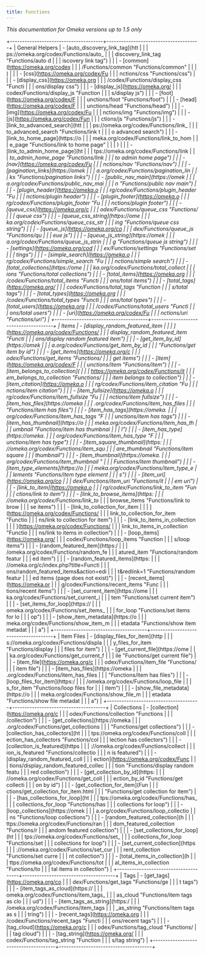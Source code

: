 ```yaml
---
title: Functions
---
```


*This documentation for Omeka versions up to 1.5 only*


+--------------------------------------+--------------------------------------+
| General Helpers                      | -   [auto\_discovery\_link\_tag](htt |
|                                      | ps://omeka.org/codex/Functions/auto_ |
|                                      | discovery_link_tag "Functions/auto d |
|                                      | iscovery link tag")                  |
|                                      | -   [common](https://omeka.org/codex |
|                                      | /Functions/common "Functions/common" |
|                                      | )                                    |
|                                      | -   [css](https://omeka.org/codex/Fu |
|                                      | nctions/css "Functions/css")         |
|                                      | -   [display\_css](https://omeka.org |
|                                      | /codex/Functions/display_css "Functi |
|                                      | ons/display css")                    |
|                                      | -   [display\_js](https://omeka.org/ |
|                                      | codex/Functions/display_js "Function |
|                                      | s/display js")                       |
|                                      | -   [foot](https://omeka.org/codex/F |
|                                      | unctions/foot "Functions/foot")      |
|                                      | -   [head](https://omeka.org/codex/F |
|                                      | unctions/head "Functions/head")      |
|                                      | -   [img](https://omeka.org/codex/Fu |
|                                      | nctions/img "Functions/img")         |
|                                      | -   [js](https://omeka.org/codex/Fun |
|                                      | ctions/js "Functions/js")            |
|                                      | -   [link\_to\_advanced\_search](htt |
|                                      | ps://omeka.org/codex/Functions/link_ |
|                                      | to_advanced_search "Functions/link t |
|                                      | o advanced search")                  |
|                                      | -   [link\_to\_home\_page](https://o |
|                                      | meka.org/codex/Functions/link_to_hom |
|                                      | e_page "Functions/link to home page" |
|                                      | )                                    |
|                                      | -   [link\_to\_admin\_home\_page](ht |
|                                      | tps://omeka.org/codex/Functions/link |
|                                      | _to_admin_home_page "Functions/link  |
|                                      | to admin home page")                 |
|                                      | -   [nav](https://omeka.org/codex/Fu |
|                                      | nctions/nav "Functions/nav")         |
|                                      | -   [pagination\_links](https://omek |
|                                      | a.org/codex/Functions/pagination_lin |
|                                      | ks "Functions/pagination links")     |
|                                      | -   [public\_nav\_main](https://omek |
|                                      | a.org/codex/Functions/public_nav_mai |
|                                      | n "Functions/public nav main")       |
|                                      | -   [plugin\_header](https://omeka.o |
|                                      | rg/codex/Functions/plugin_header "Fu |
|                                      | nctions/plugin header")              |
|                                      | -   [plugin\_footer](https://omeka.o |
|                                      | rg/codex/Functions/plugin_footer "Fu |
|                                      | nctions/plugin footer")              |
|                                      | -   [queue\_css](https://omeka.org/c |
|                                      | odex/Functions/queue_css "Functions/ |
|                                      | queue css")                          |
|                                      | -   [queue\_css\_string](https://ome |
|                                      | ka.org/codex/Functions/queue_css_str |
|                                      | ing "Functions/queue css string")    |
|                                      | -   [queue\_js](https://omeka.org/co |
|                                      | dex/Functions/queue_js "Functions/qu |
|                                      | eue js")                             |
|                                      | -   [queue\_js\_string](https://omek |
|                                      | a.org/codex/Functions/queue_js_strin |
|                                      | g "Functions/queue js string")       |
|                                      | -   [settings](https://omeka.org/cod |
|                                      | ex/Functions/settings "Functions/set |
|                                      | tings")                              |
|                                      | -   [simple\_search](https://omeka.o |
|                                      | rg/codex/Functions/simple_search "Fu |
|                                      | nctions/simple search")              |
|                                      | -   [total\_collections](https://ome |
|                                      | ka.org/codex/Functions/total_collect |
|                                      | ions "Functions/total collections")  |
|                                      | -   [total\_items](https://omeka.org |
|                                      | /codex/Functions/total_items "Functi |
|                                      | ons/total items")                    |
|                                      | -   [total\_tags](https://omeka.org/ |
|                                      | codex/Functions/total_tags "Function |
|                                      | s/total tags")                       |
|                                      | -   [total\_types](https://omeka.org |
|                                      | /codex/Functions/total_types "Functi |
|                                      | ons/total types")                    |
|                                      | -   [total\_users](https://omeka.org |
|                                      | /codex/Functions/total_users "Functi |
|                                      | ons/total users")                    |
|                                      | -   [uri](https://omeka.org/codex/Fu |
|                                      | nctions/uri "Functions/uri")         |
+--------------------------------------+--------------------------------------+
| Items                                | -   [display\_random\_featured\_item |
|                                      | ](https://omeka.org/codex/Functions/ |
|                                      | display_random_featured_item "Functi |
|                                      | ons/display random featured item")   |
|                                      | -   [get\_item\_by\_id](https://omek |
|                                      | a.org/codex/Functions/get_item_by_id |
|                                      |  "Functions/get item by id")         |
|                                      | -   [get\_items](https://omeka.org/c |
|                                      | odex/Functions/get_items "Functions/ |
|                                      | get items")                          |
|                                      | -   [item](https://omeka.org/codex/F |
|                                      | unctions/item "Functions/item")      |
|                                      | -   [item\_belongs\_to\_collection]( |
|                                      | https://omeka.org/codex/Functions/it |
|                                      | em_belongs_to_collection "Functions/ |
|                                      | item belongs to collection")         |
|                                      | -   [item\_citation](https://omeka.o |
|                                      | rg/codex/Functions/item_citation "Fu |
|                                      | nctions/item citation")              |
|                                      | -   [item\_fullsize](https://omeka.o |
|                                      | rg/codex/Functions/item_fullsize "Fu |
|                                      | nctions/item fullsize")              |
|                                      | -   [item\_has\_files](https://omeka |
|                                      | .org/codex/Functions/item_has_files  |
|                                      | "Functions/item has files")          |
|                                      | -   [item\_has\_tags](https://omeka. |
|                                      | org/codex/Functions/item_has_tags "F |
|                                      | unctions/item has tags")             |
|                                      | -   [item\_has\_thumbnail](https://o |
|                                      | meka.org/codex/Functions/item_has_th |
|                                      | umbnail "Functions/item has thumbnai |
|                                      | l")                                  |
|                                      | -   [item\_has\_type](https://omeka. |
|                                      | org/codex/Functions/item_has_type "F |
|                                      | unctions/item has type")             |
|                                      | -   [item\_square\_thumbnail](https: |
|                                      | //omeka.org/codex/Functions/item_squ |
|                                      | are_thumbnail "Functions/item square |
|                                      |  thumbnail")                         |
|                                      | -   [item\_thumbnail](https://omeka. |
|                                      | org/codex/Functions/item_thumbnail " |
|                                      | Functions/item thumbnail")           |
|                                      | -   [item\_type\_elements](https://o |
|                                      | meka.org/codex/Functions/item_type_e |
|                                      | lements "Functions/item type element |
|                                      | s")                                  |
|                                      | -   [item\_uri](https://omeka.org/co |
|                                      | dex/Functions/item_uri "Functions/it |
|                                      | em uri")                             |
|                                      | -   [link\_to\_item](https://omeka.o |
|                                      | rg/codex/Functions/link_to_item "Fun |
|                                      | ctions/link to item")                |
|                                      | -   [link\_to\_browse\_items](https: |
|                                      | //omeka.org/codex/Functions/link_to_ |
|                                      | browse_items "Functions/link to brow |
|                                      | se items")                           |
|                                      | -   [link\_to\_collection\_for\_item |
|                                      | ](https://omeka.org/codex/Functions/ |
|                                      | link_to_collection_for_item "Functio |
|                                      | ns/link to collection for item")     |
|                                      | -   [link\_to\_items\_in\_collection |
|                                      | ](https://omeka.org/codex/Functions/ |
|                                      | link_to_items_in_collection "Functio |
|                                      | ns/link to items in collection")     |
|                                      | -   [loop\_items](https://omeka.org/ |
|                                      | codex/Functions/loop_items "Function |
|                                      | s/loop items")                       |
|                                      | -   [random\_featured\_item](https:/ |
|                                      | /omeka.org/codex/Functions/random_fe |
|                                      | atured_item "Functions/random featur |
|                                      | ed item")                            |
|                                      | -   [random\_featured\_items](https: |
|                                      | //omeka.org/c/index.php?title=Functi |
|                                      | ons/random_featured_items&action=edi |
|                                      | t&redlink=1 "Functions/random featur |
|                                      | ed items (page does not exist)")     |
|                                      | -   [recent\_items](https://omeka.or |
|                                      | g/codex/Functions/recent_items "Func |
|                                      | tions/recent items")                 |
|                                      | -   [set\_current\_item](https://ome |
|                                      | ka.org/codex/Functions/set_current_i |
|                                      | tem "Functions/set current item")    |
|                                      | -   [set\_items\_for\_loop](https:// |
|                                      | omeka.org/codex/Functions/set_items_ |
|                                      | for_loop "Functions/set items for lo |
|                                      | op")                                 |
|                                      | -   [show\_item\_metadata](https://o |
|                                      | meka.org/codex/Functions/show_item_m |
|                                      | etadata "Functions/show item metadat |
|                                      | a")                                  |
+--------------------------------------+--------------------------------------+
| Item Files                           | -   [display\_files\_for\_item](http |
|                                      | s://omeka.org/codex/Functions/displa |
|                                      | y_files_for_item "Functions/display  |
|                                      | files for item")                     |
|                                      | -   [get\_current\_file](https://ome |
|                                      | ka.org/codex/Functions/get_current_f |
|                                      | ile "Functions/get current file")    |
|                                      | -   [item\_file](https://omeka.org/c |
|                                      | odex/Functions/item_file "Functions/ |
|                                      | item file")                          |
|                                      | -   [item\_has\_files](https://omeka |
|                                      | .org/codex/Functions/item_has_files  |
|                                      | "Functions/item has files")          |
|                                      | -   [loop\_files\_for\_item](https:/ |
|                                      | /omeka.org/codex/Functions/loop_file |
|                                      | s_for_item "Functions/loop files for |
|                                      |  item")                              |
|                                      | -   [show\_file\_metadata](https://o |
|                                      | meka.org/codex/Functions/show_file_m |
|                                      | etadata "Functions/show file metadat |
|                                      | a")                                  |
+--------------------------------------+--------------------------------------+
| Collections                          | -   [collection](https://omeka.org/c |
|                                      | odex/Functions/collection "Functions |
|                                      | /collection")                        |
|                                      | -   [get\_collections](https://omeka |
|                                      | .org/codex/Functions/get_collections |
|                                      |  "Functions/get collections")        |
|                                      | -   [collection\_has\_collectors](ht |
|                                      | tps://omeka.org/codex/Functions/coll |
|                                      | ection_has_collectors "Functions/col |
|                                      | lection has collectors")             |
|                                      | -   [collection\_is\_featured](https |
|                                      | ://omeka.org/codex/Functions/collect |
|                                      | ion_is_featured "Functions/collectio |
|                                      | n is featured")                      |
|                                      | -   [display\_random\_featured\_coll |
|                                      | ection](https://omeka.org/codex/Func |
|                                      | tions/display_random_featured_collec |
|                                      | tion "Functions/display random featu |
|                                      | red collection")                     |
|                                      | -   [get\_collection\_by\_id](https: |
|                                      | //omeka.org/codex/Functions/get_coll |
|                                      | ection_by_id "Functions/get collecti |
|                                      | on by id")                           |
|                                      | -   [get\_collection\_for\_item](Fun |
|                                      | ctions/get_collection_for_item.html  |
|                                      | "Functions/get collection for item") |
|                                      | -   [has\_collections\_for\_loop](ht |
|                                      | tps://omeka.org/codex/Functions/has_ |
|                                      | collections_for_loop "Functions/has  |
|                                      | collections for loop")               |
|                                      | -   [loop\_collections](https://omek |
|                                      | a.org/codex/Functions/loop_collectio |
|                                      | ns "Functions/loop collections")     |
|                                      | -   [random\_featured\_collection](h |
|                                      | ttps://omeka.org/codex/Functions/ran |
|                                      | dom_featured_collection "Functions/r |
|                                      | andom featured collection")          |
|                                      | -   [set\_collections\_for\_loop](ht |
|                                      | tps://omeka.org/codex/Functions/set_ |
|                                      | collections_for_loop "Functions/set  |
|                                      | collections for loop")               |
|                                      | -   [set\_current\_collection](https |
|                                      | ://omeka.org/codex/Functions/set_cur |
|                                      | rent_collection "Functions/set curre |
|                                      | nt collection")                      |
|                                      | -   [total\_items\_in\_collection](h |
|                                      | ttps://omeka.org/codex/Functions/tot |
|                                      | al_items_in_collection "Functions/to |
|                                      | tal items in collection")            |
+--------------------------------------+--------------------------------------+
| Tags                                 | -   [get\_tags](https://omeka.org/co |
|                                      | dex/Functions/get_tags "Functions/ge |
|                                      | t tags")                             |
|                                      | -   [item\_tags\_as\_cloud](https:// |
|                                      | omeka.org/codex/Functions/item_tags_ |
|                                      | as_cloud "Functions/item tags as clo |
|                                      | ud")                                 |
|                                      | -   [item\_tags\_as\_string](https:/ |
|                                      | /omeka.org/codex/Functions/item_tags |
|                                      | _as_string "Functions/item tags as s |
|                                      | tring")                              |
|                                      | -   [recent\_tags](https://omeka.org |
|                                      | /codex/Functions/recent_tags "Functi |
|                                      | ons/recent tags")                    |
|                                      | -   [tag\_cloud](https://omeka.org/c |
|                                      | odex/Functions/tag_cloud "Functions/ |
|                                      | tag cloud")                          |
|                                      | -   [tag\_string](https://omeka.org/ |
|                                      | codex/Functions/tag_string "Function |
|                                      | s/tag string")                       |
+--------------------------------------+--------------------------------------+

